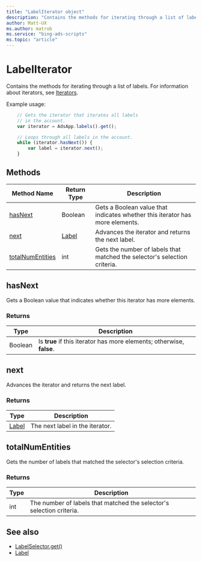 ```yaml
---
title: "LabelIterator object"
description: "Contains the methods for iterating through a list of labels."
author: Matt-UX
ms.author: matrob
ms.service: "bing-ads-scripts"
ms.topic: "article"
---
```


# LabelIterator

Contains the methods for iterating through a list of labels. For information about iterators, see [Iterators](../concepts/iterators.md).

Example usage:
```javascript
    // Gets the iterator that iterates all labels
    // in the account.
    var iterator = AdsApp.labels().get();

    // Loops through all labels in the account.
    while (iterator.hasNext()) {
        var label = iterator.next();
    }
```


## Methods
|Method Name|Return Type|Description|
|-|-|-
[hasNext](#hasnext)|Boolean|Gets a Boolean value that indicates whether this iterator has more elements.
[next](#next)|[Label](./Label.md)|Advances the iterator and returns the next label.
[totalNumEntities](#totalnumentities)|int|Gets the number of labels that matched the selector's selection criteria.

## <a name="hasnext"></a>hasNext
Gets a Boolean value that indicates whether this iterator has more elements.

### Returns
|Type|Description|
|-|-
Boolean|Is **true** if this iterator has more elements; otherwise, **false**.

## <a name="next"></a>next
Advances the iterator and returns the next label.

### Returns
|Type|Description|
|-|-
[Label](./Label.md)|The next label in the iterator.

## <a name="totalnumentities"></a>totalNumEntities
Gets the number of labels that matched the selector's selection criteria.

<!--
[!INCLUDE[reads-limit](../includes/reads-limit.md)]
-->

### Returns
|Type|Description|
|-|-
int|The number of labels that matched the selector's selection criteria.


## See also

- [LabelSelector.get()](./LabelSelector.md#get)
- [Label](./Label.md)


